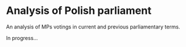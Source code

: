 # Analysis of Polish parliament
An analysis of MPs votings in current and previous parliamentary terms.

In progress...
